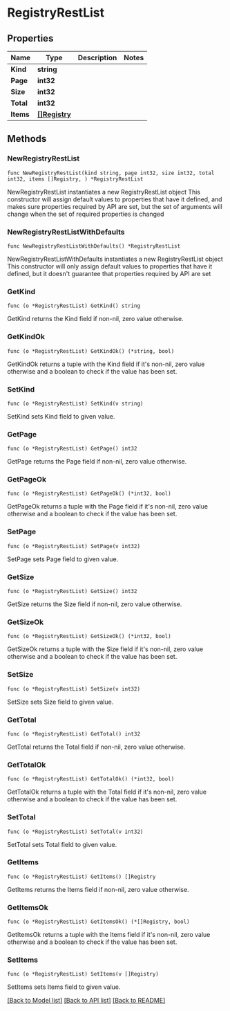 # RegistryRestList

## Properties

Name | Type | Description | Notes
------------ | ------------- | ------------- | -------------
**Kind** | **string** |  | 
**Page** | **int32** |  | 
**Size** | **int32** |  | 
**Total** | **int32** |  | 
**Items** | [**[]Registry**](Registry.md) |  | 


## Methods

### NewRegistryRestList

`func NewRegistryRestList(kind string, page int32, size int32, total int32, items []Registry, ) *RegistryRestList`

NewRegistryRestList instantiates a new RegistryRestList object
This constructor will assign default values to properties that have it defined,
and makes sure properties required by API are set, but the set of arguments
will change when the set of required properties is changed

### NewRegistryRestListWithDefaults

`func NewRegistryRestListWithDefaults() *RegistryRestList`

NewRegistryRestListWithDefaults instantiates a new RegistryRestList object
This constructor will only assign default values to properties that have it defined,
but it doesn't guarantee that properties required by API are set


### GetKind

`func (o *RegistryRestList) GetKind() string`

GetKind returns the Kind field if non-nil, zero value otherwise.

### GetKindOk

`func (o *RegistryRestList) GetKindOk() (*string, bool)`

GetKindOk returns a tuple with the Kind field if it's non-nil, zero value otherwise
and a boolean to check if the value has been set.

### SetKind

`func (o *RegistryRestList) SetKind(v string)`

SetKind sets Kind field to given value.



### GetPage

`func (o *RegistryRestList) GetPage() int32`

GetPage returns the Page field if non-nil, zero value otherwise.

### GetPageOk

`func (o *RegistryRestList) GetPageOk() (*int32, bool)`

GetPageOk returns a tuple with the Page field if it's non-nil, zero value otherwise
and a boolean to check if the value has been set.

### SetPage

`func (o *RegistryRestList) SetPage(v int32)`

SetPage sets Page field to given value.



### GetSize

`func (o *RegistryRestList) GetSize() int32`

GetSize returns the Size field if non-nil, zero value otherwise.

### GetSizeOk

`func (o *RegistryRestList) GetSizeOk() (*int32, bool)`

GetSizeOk returns a tuple with the Size field if it's non-nil, zero value otherwise
and a boolean to check if the value has been set.

### SetSize

`func (o *RegistryRestList) SetSize(v int32)`

SetSize sets Size field to given value.



### GetTotal

`func (o *RegistryRestList) GetTotal() int32`

GetTotal returns the Total field if non-nil, zero value otherwise.

### GetTotalOk

`func (o *RegistryRestList) GetTotalOk() (*int32, bool)`

GetTotalOk returns a tuple with the Total field if it's non-nil, zero value otherwise
and a boolean to check if the value has been set.

### SetTotal

`func (o *RegistryRestList) SetTotal(v int32)`

SetTotal sets Total field to given value.



### GetItems

`func (o *RegistryRestList) GetItems() []Registry`

GetItems returns the Items field if non-nil, zero value otherwise.

### GetItemsOk

`func (o *RegistryRestList) GetItemsOk() (*[]Registry, bool)`

GetItemsOk returns a tuple with the Items field if it's non-nil, zero value otherwise
and a boolean to check if the value has been set.

### SetItems

`func (o *RegistryRestList) SetItems(v []Registry)`

SetItems sets Items field to given value.




[[Back to Model list]](../README.md#documentation-for-models) [[Back to API list]](../README.md#documentation-for-api-endpoints) [[Back to README]](../README.md)

